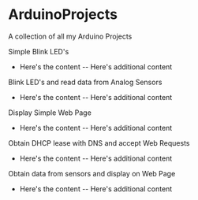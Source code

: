 # ArduinoProjects
A collection of all my Arduino Projects

Simple Blink LED's
- Here's the content
-- Here's additional content

Blink LED's and read data from Analog Sensors
- Here's the content
-- Here's additional content


Display Simple Web Page
- Here's the content
-- Here's additional content


Obtain DHCP lease with DNS and accept Web Requests
- Here's the content
-- Here's additional content


Obtain data from sensors and display on Web Page
- Here's the content
-- Here's additional content


